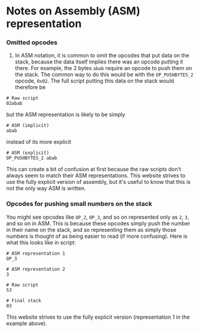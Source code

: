 # Notes on Assembly (ASM) representation

### Omitted opcodes
1. In ASM notation, it is common to omit the opcodes that put data on the stack, because the data itself implies there was an opcode putting it there. For example, the 2 bytes `abab` require an opcode to push them on the stack. The common way to do this would be with the `OP_PUSHBYTES_2` opcode, `0x02`. The full script putting this data on the stack would therefore be
```shell
# Raw script
02abab
```

but the ASM representation is likely to be simply
```shell
# ASM (implicit)
abab
```

instead of its more explicit
```shell
# ASM (explicit)
OP_PUSHBYTES_2 abab
```

This can create a bit of confusion at first because the raw scripts don't always seem to match their ASM representations. This website strives to use the fully explicit version of assembly, but it's useful to know that this is not the only way ASM is written.

### Opcodes for pushing small numbers on the stack
You might see opcodes like `OP_2`, `OP_3`, and so on represented only as `2`, `3`, and so on in ASM. This is because these opcodes simply push the number in their name on the stack, and so representing them as simply those numbers is thought of as being easier to read (if more confusing). Here is what this looks like in script:
```shell
# ASM representation 1
OP_3

# ASM representation 2
3

# Raw script
53

# Final stack
03
```

This website strives to use the fully explicit version (representation 1 in the example above).
